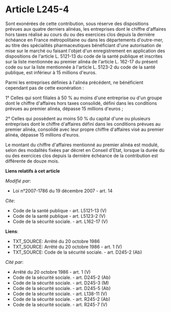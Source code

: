 # Article L245-4

Sont exonérées de cette contribution, sous réserve des dispositions prévues aux quatre derniers alinéas, les entreprises dont
le chiffre d'affaires hors taxes réalisé au cours du ou des exercices clos depuis la dernière échéance en France
métropolitaine ou dans les départements d'outre-mer, au titre des spécialités pharmaceutiques bénéficiant d'une autorisation
de mise sur le marché ou faisant l'objet d'un enregistrement en application des dispositions de l'article L. 5121-13 du code
de la santé publique et inscrites sur la liste mentionnée au premier alinéa de l'article L. 162-17 du présent code ou sur la
liste mentionnée à l'article L. 5123-2 du code de la santé publique, est inférieur à 15 millions d'euros. 

Parmi les entreprises définies à l'alinéa précédent, ne bénéficient cependant pas de cette exonération : 

1° Celles qui sont filiales à 50 % au moins d'une entreprise ou d'un groupe dont le chiffre d'affaires hors taxes consolidé,
défini dans les conditions prévues au premier alinéa, dépasse 15 millions d'euros ; 

2° Celles qui possèdent au moins 50 % du capital d'une ou plusieurs entreprises dont le chiffre d'affaires défini dans les
conditions prévues au premier alinéa, consolidé avec leur propre chiffre d'affaires visé au premier alinéa, dépasse 15
millions d'euros. 

Le montant du chiffre d'affaires mentionné au premier alinéa est modulé, selon des modalités fixées par décret en Conseil
d'Etat, lorsque la durée du ou des exercices clos depuis la dernière échéance de la contribution est différente de douze
mois.

**Liens relatifs à cet article**

_Modifié par_:

  - Loi n°2007-1786 du 19 décembre 2007 - art. 14

_Cite_:

  - Code de la santé publique - art. L5121-13 (V)
  - Code de la santé publique - art. L5123-2 (V)
  - Code de la sécurité sociale. - art. L162-17 (V)

**Liens**:

  - TXT_SOURCE: Arrêté du 20 octobre 1986
  - TXT_SOURCE: Arrêté du 20 octobre 1986 - art. 1 (V)
  - TXT_SOURCE: Code de la sécurité sociale. - art. D245-2 (Ab)

_Cité par_:

  - Arrêté du 20 octobre 1986 - art. 1 (V)
  - Code de la sécurité sociale. - art. D245-2 (Ab)
  - Code de la sécurité sociale. - art. D245-3 (M)
  - Code de la sécurité sociale. - art. D245-5 (Ab)
  - Code de la sécurité sociale. - art. L138-11 (V)
  - Code de la sécurité sociale. - art. R245-2 (Ab)
  - Code de la sécurité sociale. - art. R245-7 (V)
